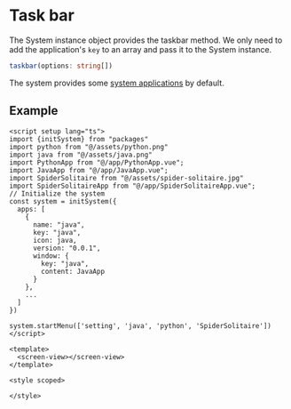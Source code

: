 # Task bar

The System instance object provides the taskbar method. We only need to add the application's `key` to an array and pass it to the System instance.

``` ts
taskbar(options: string[])
```

The system provides some [system applications](./default-application.md) by default.

## Example

``` vue
<script setup lang="ts">
import {initSystem} from "packages"
import python from "@/assets/python.png"
import java from "@/assets/java.png"
import PythonApp from "@/app/PythonApp.vue";
import JavaApp from "@/app/JavaApp.vue";
import SpiderSolitaire from "@/assets/spider-solitaire.jpg"
import SpiderSolitaireApp from "@/app/SpiderSolitaireApp.vue";
// Initialize the system
const system = initSystem({
  apps: [
    {
      name: "java",
      key: "java",
      icon: java,
      version: "0.0.1",
      window: {
        key: "java",
        content: JavaApp
      }
    },
    ...
  ]
})

system.startMenu(['setting', 'java', 'python', 'SpiderSolitaire'])
</script>

<template>
  <screen-view></screen-view>
</template>

<style scoped>

</style>

```